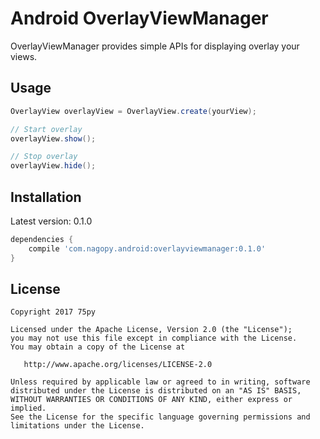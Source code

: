 # Android OverlayViewManager

OverlayViewManager provides simple APIs for displaying overlay your views.

## Usage

```java
OverlayView overlayView = OverlayView.create(yourView);

// Start overlay
overlayView.show();

// Stop overlay
overlayView.hide();
```

## Installation

Latest version: 0.1.0

```groovy
dependencies {
    compile 'com.nagopy.android:overlayviewmanager:0.1.0'
}
```

## License

```
Copyright 2017 75py

Licensed under the Apache License, Version 2.0 (the "License");
you may not use this file except in compliance with the License.
You may obtain a copy of the License at

   http://www.apache.org/licenses/LICENSE-2.0

Unless required by applicable law or agreed to in writing, software
distributed under the License is distributed on an "AS IS" BASIS,
WITHOUT WARRANTIES OR CONDITIONS OF ANY KIND, either express or implied.
See the License for the specific language governing permissions and
limitations under the License.
```
